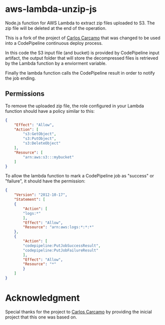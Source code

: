 # aws-lambda-unzip-js
Node.js function for AWS Lambda to extract zip files uploaded to S3. The zip file will be deleted at the end of the operation.

This is a fork of the project of [Carlos Carcamo](https://github.com/carloscarcamo/aws-lambda-unzip-js) that was changed to be used into a CodePipeline continuous deploy process.

In this code the S3 input file (and bucket) is provided by CodePipeline input artifact, the output folder that will store the decompressed files is retrieved by the Lambda function by a enviorment variable.

Finally the lambda function calls the CodePipeline result in order to notify the job ending.

## Permissions

To remove the uploaded zip file, the role configured in your Lambda function should have a policy similar to this:

```json
{
    "Effect": "Allow",
    "Action": [
        "s3:GetObject",
        "s3:PutObject",
        "s3:DeleteObject"
    ],
    "Resource": [
        "arn:aws:s3:::mybucket"
    ]
}
```

To allow the lambda function to mark a CodePipeline job as "success" or "failure", it should have the permission:

```json
{
    "Version": "2012-10-17", 
    "Statement": [
    {
        "Action": [ 
        "logs:*"
        ],
        "Effect": "Allow", 
        "Resource": "arn:aws:logs:*:*:*"
    },
    {
        "Action": [
        "codepipeline:PutJobSuccessResult",
        "codepipeline:PutJobFailureResult"
        ],
        "Effect": "Allow",
        "Resource": "*"
        }
    ]
} 
```


# Acknowledgment

Special thanks for the project to [Carlos Carcamo](https://github.com/carloscarcamo) by providing the inicial project that this one was based on.
